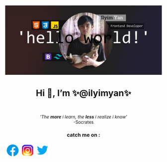 ![plot](./img/jumbotron.jpg)

<h1 align="center">Hi 👋, I’m ✨@ilyimyan✨</h1><br>
<p align="center">
 <i>'The <b>more</b> i learn, the <b>less</b> i realize i know'</i><br>
-Socrates<br>
 <h3 align="center">catch me on :</h3>

[![facebook](/img/facebook.png 'Ilyim')](https://web.facebook.com/profile.php?id=100028377257427)[![instagram](/img/instagram.png 'ilyim_yan')](https://www.instagram.com/saroyan_yan/)[![twitter](/img/twitter.png '@ilyim_yan')](https://twitter.com/ilyimyan_yan)

